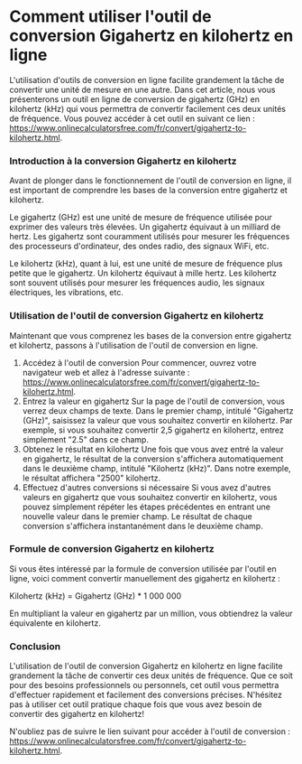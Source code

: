 Comment utiliser l'outil de conversion Gigahertz en kilohertz en ligne
======================================================================

L'utilisation d'outils de conversion en ligne facilite grandement la tâche de convertir une unité de mesure en une autre. Dans cet article, nous vous présenterons un outil en ligne de conversion de gigahertz (GHz) en kilohertz (kHz) qui vous permettra de convertir facilement ces deux unités de fréquence. Vous pouvez accéder à cet outil en suivant ce lien : <https://www.onlinecalculatorsfree.com/fr/convert/gigahertz-to-kilohertz.html>.

### Introduction à la conversion Gigahertz en kilohertz

Avant de plonger dans le fonctionnement de l'outil de conversion en ligne, il est important de comprendre les bases de la conversion entre gigahertz et kilohertz.

Le gigahertz (GHz) est une unité de mesure de fréquence utilisée pour exprimer des valeurs très élevées. Un gigahertz équivaut à un milliard de hertz. Les gigahertz sont couramment utilisés pour mesurer les fréquences des processeurs d'ordinateur, des ondes radio, des signaux WiFi, etc.

Le kilohertz (kHz), quant à lui, est une unité de mesure de fréquence plus petite que le gigahertz. Un kilohertz équivaut à mille hertz. Les kilohertz sont souvent utilisés pour mesurer les fréquences audio, les signaux électriques, les vibrations, etc.

### Utilisation de l'outil de conversion Gigahertz en kilohertz

Maintenant que vous comprenez les bases de la conversion entre gigahertz et kilohertz, passons à l'utilisation de l'outil de conversion en ligne.

1. Accédez à l'outil de conversion Pour commencer, ouvrez votre navigateur web et allez à l'adresse suivante : <https://www.onlinecalculatorsfree.com/fr/convert/gigahertz-to-kilohertz.html>.
2. Entrez la valeur en gigahertz Sur la page de l'outil de conversion, vous verrez deux champs de texte. Dans le premier champ, intitulé "Gigahertz (GHz)", saisissez la valeur que vous souhaitez convertir en kilohertz. Par exemple, si vous souhaitez convertir 2,5 gigahertz en kilohertz, entrez simplement "2.5" dans ce champ.
3. Obtenez le résultat en kilohertz Une fois que vous avez entré la valeur en gigahertz, le résultat de la conversion s'affichera automatiquement dans le deuxième champ, intitulé "Kilohertz (kHz)". Dans notre exemple, le résultat affichera "2500" kilohertz.
4. Effectuez d'autres conversions si nécessaire Si vous avez d'autres valeurs en gigahertz que vous souhaitez convertir en kilohertz, vous pouvez simplement répéter les étapes précédentes en entrant une nouvelle valeur dans le premier champ. Le résultat de chaque conversion s'affichera instantanément dans le deuxième champ.

### Formule de conversion Gigahertz en kilohertz

Si vous êtes intéressé par la formule de conversion utilisée par l'outil en ligne, voici comment convertir manuellement des gigahertz en kilohertz :

Kilohertz (kHz) = Gigahertz (GHz) \* 1 000 000

En multipliant la valeur en gigahertz par un million, vous obtiendrez la valeur équivalente en kilohertz.

### Conclusion

L'utilisation de l'outil de conversion Gigahertz en kilohertz en ligne facilite grandement la tâche de convertir ces deux unités de fréquence. Que ce soit pour des besoins professionnels ou personnels, cet outil vous permettra d'effectuer rapidement et facilement des conversions précises. N'hésitez pas à utiliser cet outil pratique chaque fois que vous avez besoin de convertir des gigahertz en kilohertz!

N'oubliez pas de suivre le lien suivant pour accéder à l'outil de conversion : <https://www.onlinecalculatorsfree.com/fr/convert/gigahertz-to-kilohertz.html>.
